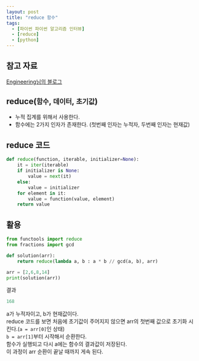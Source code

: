 ```yaml
---
layout: post
title: "reduce 함수"
tags:
  - [파이썬 파이썬 알고리즘 인터뷰]
  - [reduce]
  - [python]
---
```


## 참고 자료

[Engineering님의 블로그](https://www.daleseo.com/python-functools-reduce/)

## reduce(`함수`, `데이터`, `초기값`)

- 누적 집계를 위해서 사용한다.
- 함수에는 2가지 인자가 존재한다. (첫번째 인자는 누적자, 두번째 인자는 현재값)

## reduce 코드

```python
def reduce(function, iterable, initializer=None):
    it = iter(iterable)
    if initializer is None:
        value = next(it)
    else:
        value = initializer
    for element in it:
        value = function(value, element)
    return value
```

## 활용

```python
from functools import reduce
from fractions import gcd

def solution(arr):
    return reduce(lambda a, b : a * b // gcd(a, b), arr)

arr = [2,6,8,14]
print(solution(arr))
```

결과

```python
168
```

a가 누적자이고, b가 현재값이다.  
reduce 코드를 보면 처음에 초기값이 주어지지 않으면 arr의 첫번째 값으로 초기화 시킨다.(`a = arr[0]`인 상태)  
`b = arr[1]`부터 시작해서 순환한다.  
함수가 실행되고 다시 a에는 함수의 결과값이 저장된다.  
이 과정이 arr 순환이 끝날 때까지 게속 된다.
